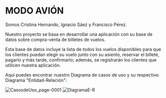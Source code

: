  # **MODO AVIÓN**

Somos Cristina Hernando, Ignacio Sáez y Francisco Pérez.

Nuestro proyecto se basa en desarrollar una aplicación con su base de datos sobre compra-venta de billetes de vuelos.

Esta base de datos incluye la lista de todos los vuelos disponibles para que los clientes puedan elegir su vuelo junto con su asiento, reservar el billete, pagarlo y más tarde, confirmarlo; además, se registrarán los clientes que utilicen nuestra aplicación.

Aquí puedes encontrar nuestro Diagrama de casos de uso y su respectivo Diagrama "Entidad-Relación":




![CasosdeUso_page-0001](https://user-images.githubusercontent.com/72651303/224125287-aced36de-06a5-485c-b65e-973a738bfa9d.jpg)
![DiagramaE-R](https://user-images.githubusercontent.com/72651303/224125505-5f8f2522-35b6-4edc-8d58-550219675176.png)
